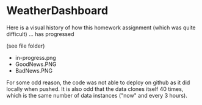 # WeatherDashboard

Here is a visual history of how this homework assignment (which was quite difficult) ... has progressed

(see file folder)
 - in-progress.png
 - GoodNews.PNG
 - BadNews.PNG


For some odd reason, the code was not able to deploy on github as it did locally when pushed. It is also odd that the data clones itself 40 times, which is the same number of data instances ("now" and every 3 hours).
